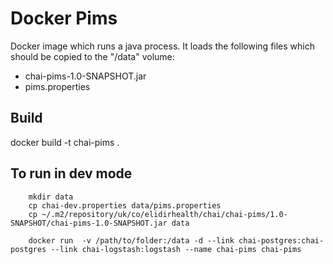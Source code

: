 # Docker Pims

Docker image which runs a java process.
It loads the following files which should be copied to the "/data" volume:

* chai-pims-1.0-SNAPSHOT.jar
* pims.properties

## Build

docker build -t chai-pims .

## To run in dev mode

		mkdir data
		cp chai-dev.properties data/pims.properties
		cp ~/.m2/repository/uk/co/elidirhealth/chai/chai-pims/1.0-SNAPSHOT/chai-pims-1.0-SNAPSHOT.jar data

		docker run  -v /path/to/folder:/data -d --link chai-postgres:chai-postgres --link chai-logstash:logstash --name chai-pims chai-pims


